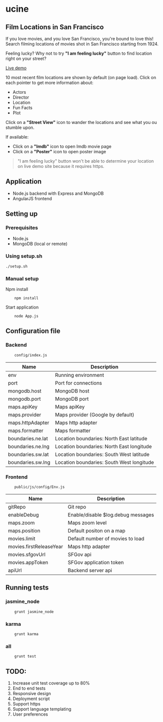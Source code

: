 # ucine
## Film Locations in San Francisco
If you love movies, and you love San Francisco, you're bound to love this! 
Search filming locations of movies shot in San Francisco starting from 1924.

Feeling lucky? Why not to try **"I am feeling lucky"** button to find location right
on your street?

[Live demo](http://52.16.150.246:8080)

10 most recent film locations are shown by default (on page load).
Click on each pointer to get more information about: 
* Actors
* Director
* Location
* Fun Facts
* Plot

Click on a **"Street View"** icon to wander the locations and see what you ou stumble upon.

If available: 
* Click on a **"Imdb"** icon to open Imdb movie page
* Click on a **"Poster"** icon to open poster image

> "I am feeling lucky" button won't be able to determine your location on live demo site because it requires https.

## Application
* Node.js backend with Express and MongoDB
* AngularJS frontend

## Setting up
### Prerequisites
* Node.js
* MongoDB (local or remote)

### Using setup.sh
```
./setup.sh
```

### Manual setup
Npm install
```
    npm install
```
Start application
```
    node App.js
```

## Configuration file
### Backend
```
    config/index.js
```
Name                | Description
--------------------| -------------
env                 | Running environment
port                | Port for connections
mongodb.host        | MongoDB host
mongodb.port        | MongoDB port
maps.apiKey         | Maps apiKey
maps.provider       | Maps provider (Google by default)
maps.httpAdapter    | Maps http adapter
maps.formatter      | Maps formatter
boundaries.ne.lat   | Location boundaries: North East latitude
boundaries.ne.lng   | Location boundaries: North East longitude
boundaries.sw.lat   | Location boundaries: South West latitude
boundaries.sw.lng   | Location boundaries: South West longitude
### Frontend
```
    public/js/config/Env.js
```
Name                      | Description
--------------------------| -------------
gitRepo                   | Git repo
enableDebug               | Enable/disable $log.debug messages
maps.zoom                 | Maps zoom level
maps.position             | Default positon on a map
movies.limit              | Default number of movies to load
movies.firstReleaseYear   | Maps http adapter
movies.sfgovUrl           | SFGov api
movies.appToken           | SFGov application token
apiUrl                    | Backend server api

## Running tests
### jasmine_node
```
    grunt jasmine_node
```
### karma
```
    grunt karma
```
### all
```
    grunt test
```


## TODO:
1. Increase unit test coverage up to 80%
2. End to end tests
3. Responsive design
4. Deployment script
5. Support https
6. Support language templating
7. User preferences

